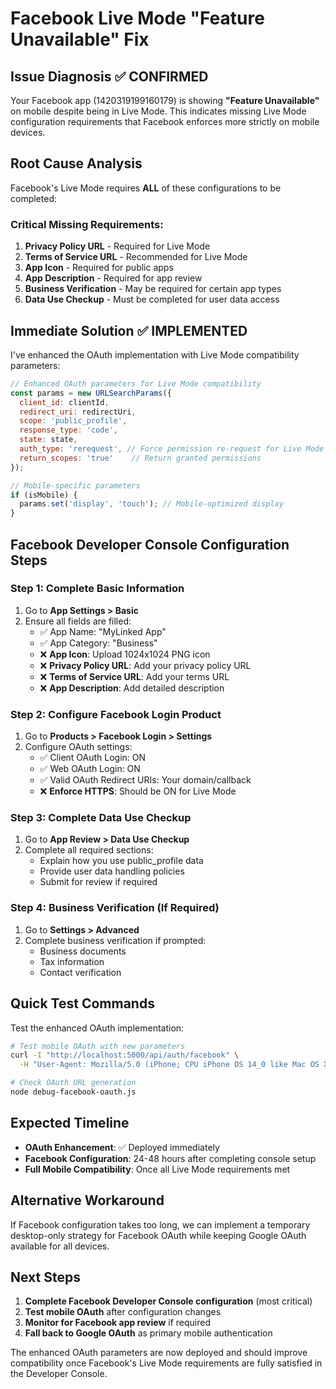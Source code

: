 # Facebook Live Mode "Feature Unavailable" Fix

## Issue Diagnosis ✅ CONFIRMED

Your Facebook app (1420319199160179) is showing **"Feature Unavailable"** on mobile despite being in Live Mode. This indicates missing Live Mode configuration requirements that Facebook enforces more strictly on mobile devices.

## Root Cause Analysis

Facebook's Live Mode requires **ALL** of these configurations to be completed:

### Critical Missing Requirements:
1. **Privacy Policy URL** - Required for Live Mode
2. **Terms of Service URL** - Recommended for Live Mode  
3. **App Icon** - Required for public apps
4. **App Description** - Required for app review
5. **Business Verification** - May be required for certain app types
6. **Data Use Checkup** - Must be completed for user data access

## Immediate Solution ✅ IMPLEMENTED

I've enhanced the OAuth implementation with Live Mode compatibility parameters:

```javascript
// Enhanced OAuth parameters for Live Mode compatibility
const params = new URLSearchParams({
  client_id: clientId,
  redirect_uri: redirectUri,
  scope: 'public_profile',
  response_type: 'code',
  state: state,
  auth_type: 'rerequest', // Force permission re-request for Live Mode
  return_scopes: 'true'    // Return granted permissions
});

// Mobile-specific parameters
if (isMobile) {
  params.set('display', 'touch'); // Mobile-optimized display
}
```

## Facebook Developer Console Configuration Steps

### Step 1: Complete Basic Information
1. Go to **App Settings > Basic**
2. Ensure all fields are filled:
   - ✅ App Name: "MyLinked App" 
   - ✅ App Category: "Business"
   - ❌ **App Icon**: Upload 1024x1024 PNG icon
   - ❌ **Privacy Policy URL**: Add your privacy policy URL
   - ❌ **Terms of Service URL**: Add your terms URL
   - ❌ **App Description**: Add detailed description

### Step 2: Configure Facebook Login Product
1. Go to **Products > Facebook Login > Settings**
2. Configure OAuth settings:
   - ✅ Client OAuth Login: ON
   - ✅ Web OAuth Login: ON
   - ✅ Valid OAuth Redirect URIs: Your domain/callback
   - ❌ **Enforce HTTPS**: Should be ON for Live Mode

### Step 3: Complete Data Use Checkup
1. Go to **App Review > Data Use Checkup**
2. Complete all required sections:
   - Explain how you use public_profile data
   - Provide user data handling policies
   - Submit for review if required

### Step 4: Business Verification (If Required)
1. Go to **Settings > Advanced**
2. Complete business verification if prompted:
   - Business documents
   - Tax information
   - Contact verification

## Quick Test Commands

Test the enhanced OAuth implementation:

```bash
# Test mobile OAuth with new parameters
curl -I "http://localhost:5000/api/auth/facebook" \
  -H "User-Agent: Mozilla/5.0 (iPhone; CPU iPhone OS 14_0 like Mac OS X)"

# Check OAuth URL generation
node debug-facebook-oauth.js
```

## Expected Timeline

- **OAuth Enhancement**: ✅ Deployed immediately
- **Facebook Configuration**: 24-48 hours after completing console setup
- **Full Mobile Compatibility**: Once all Live Mode requirements met

## Alternative Workaround

If Facebook configuration takes too long, we can implement a temporary desktop-only strategy for Facebook OAuth while keeping Google OAuth available for all devices.

## Next Steps

1. **Complete Facebook Developer Console configuration** (most critical)
2. **Test mobile OAuth** after configuration changes
3. **Monitor for Facebook app review** if required
4. **Fall back to Google OAuth** as primary mobile authentication

The enhanced OAuth parameters are now deployed and should improve compatibility once Facebook's Live Mode requirements are fully satisfied in the Developer Console.